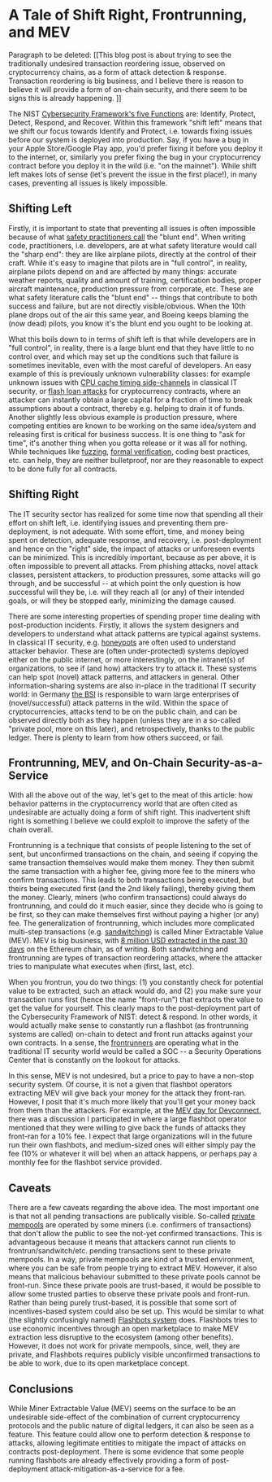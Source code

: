# A Tale of Shift Right, Frontrunning, and MEV

Paragraph to be deleted: [[This blog post is about trying to see the traditionally undesired transaction reordering issue, observed on cryptocurrency chains, as a form of attack detection & response. Transaction reordering is big business, and I believe there is reason to believe it will provide a form of on-chain security, and there seem to be signs this is already happening. ]]

The NIST [Cybersecurity Framework's five Functions](https://www.nist.gov/cyberframework/online-learning/five-functions) are: Identify, Protect, Detect, Respond, and Recover. Within this framework "shift left" means that we shift our focus towards Identify and Protect, i.e. towards fixing issues before our system is deployed into production. Say, if you have a bug in your Apple Store/Google Play app, you'd prefer fixing it before you deploy it to the internet, or, similarly you prefer fixing the bug in your cryptocurrency contract before you deploy it in the wild (i.e. "on the mainnet"). While shift left makes lots of sense (let's prevent the issue in the first place!), in many cases, preventing all issues is likely impossible.

## Shifting Left

Firstly, it is important to state that preventing all issues is often impossible because of what [safety practitioners call](https://www.amazon.com/Field-Guide-Understanding-Human-Error/dp/1472439058) the "blunt end". When writing code, practitioners, i.e. developers, are at what safety literature would call the "sharp end": they are like airplane pilots, directly at the control of their craft. While it's easy to imagine that pilots are in "full control", in reality, airplane pilots depend on and are affected by many things: accurate weather reports, quality and amount of training, certification bodies, proper aircraft maintenance, production pressure from corporate, etc. These are what safety literature calls the "blunt end" -- things that contribute to both success and failure, but are not directly visible/obvious. When the 10th plane drops out of the air this same year, and Boeing keeps blaming the (now dead) pilots, you know it's the blunt end you ought to be looking at.

What this boils down to in terms of shift left is that while developers are in "full control", in reality, there is a large blunt end that they have little to no control over, and which may set up the conditions such that failure is sometimes inevitable, even with the most careful of developers. An easy example of this is previously unknown vulnerability classes: for example unknown issues with [CPU cache timing side-channels](https://www.intel.com/content/www/us/en/architecture-and-technology/side-channel-variants-1-2-3.html) in classical IT security, or [flash loan attacks](https://halborn.com/what-is-a-flash-loan-attack/) for cryptocurrency contracts, where an attacker can instantly obtain a large capital for a fraction of time to break assumptions about a contract, thereby e.g. helping to drain it of funds. Another slightly less obvious example is production pressure, where competing entities are known to be working on the same idea/system and releasing first is critical for business success. It is one thing to "ask for time", it's another thing when you gotta release or it was all for nothing. While techniques like [fuzzing](https://lcamtuf.coredump.cx/afl/), [formal verification](https://github.com/leonardoalt/ethereum_formal_verification_overview), coding best practices, etc. can help, they are neither bulletproof, nor are they reasonable to expect to be done fully for all contracts.

## Shifting Right

The IT security sector has realized for some time now that spending all their effort on shift left, i.e. identifying issues and preventing them pre-deployment, is not adequate. With some effort, time, and money being spent on detection, adequate response, and recovery, i.e. post-deployment and hence on the "right" side, the impact of attacks or unforeseen events can be minimized. This is incredibly important, because as per above, it is often impossible to prevent all attacks. From phishing attacks, novel attack classes, persistent attackers, to production pressures, some attacks will go through, and be successful -- at which point the only question is how successful will they be, i.e. will they reach all (or any) of their intended goals, or will they be stopped early, minimizing the damage caused.

There are some interesting properties of spending proper time dealing with post-production incidents. Firstly, it allows the system designers and developers to understand what attack patterns are typical against systems. In classical IT security, e.g. [honeypots](https://www.kaspersky.com/resource-center/threats/what-is-a-honeypot) are often used to understand attacker behavior. These are (often under-protected) systems deployed either on the public internet, or more interestingly, on the intranet(s) of organizations, to see if (and how) attackers try to attack it. These systems can help spot (novel) attack patterns, and attackers in general. Other information-sharing systems are also in-place in the traditional IT security world: in Germany [the BSI](https://www.bsi.bund.de/EN/Home/home_node.html) is responsible to warn large enterprises of (novel/successful) attack patterns in the wild. Within the space of cryptocurrencies, attacks tend to be on the public chain, and can be observed directly both as they happen (unless they are in a so-called "private pool, more on this later), and retrospectively, thanks to the public ledger. There is plenty to learn from how others succeed, or fail.

## Frontrunning, MEV, and On-Chain Security-as-a-Service

With all the above out of the way, let's get to the meat of this article: how behavior patterns in the cryptocurrency world that are often cited as undesirable are actually doing a form of shift right. This inadvertent shift right is something I believe we could exploit to improve the safety of the chain overall.

Frontrunning is a technique that consists of people listening to the set of sent, but unconfirmed transactions on the chain, and seeing if copying the same transaction themselves would make them money. They then submit the same transaction with a higher fee, giving more fee to the miners who confirm transactions. This leads to both transactions being executed, but theirs being executed first (and the 2nd likely failing), thereby giving them the money. Clearly, miners (who confirm transactions) could always do frontrunning, and could do it much easier, since they decide who is going to be first, so they can make themselves first without paying a higher (or any) fee. The generalization of frontrunning, which includes more complicated multi-step transactions (e.g. [sandwitching](https://github.com/j2abro/UniswapV2-Sandwich-Attack-Detector)) is called Miner Extractable Value (MEV). MEV is big business, with [8 million USD extracted in the past 30 days](https://explore.flashbots.net/) on the Ethereum chain, as of writing. Both sandwitching and frontrunning are types of transaction reordering attacks, where the attacker tries to manipulate what executes when (first, last, etc).

When you frontrun, you do two things: (1) you constantly check for potential value to be extracted, such an attack would do, and (2) you make sure your transaction runs first (hence the name "front-run") that extracts the value to get the value for yourself. This clearly maps to the post-deployment part of the Cybersecurity Framework of NIST: detect & respond. In other words, it would actually make sense to constantly run a flashbot (as frontrunning systems are called) on-chain to detect and front run attacks against your own contracts. In a sense, the [frontrunners](https://pdaian.com/flashboys2.pdf) are operating what in the traditional IT security world would be called a SOC -- a Security Operations Center that is constantly on the lookout for attacks.

In this sense, MEV is not undesired, but a price to pay to have a non-stop security system. Of course, it is not a given that flashbot operators extracting MEV will give back your money for the attack they front-ran. However, I posit that it's much more likely that you'll get your money back from them than the attackers. For example, at the [MEV day for Devconnect](https://mevday.org/836f88806995412dabc1c7bb7ce4e830), there was a discussion I participated in where a large flashbot operator mentioned that they were willing to give back the funds of attacks they front-ran for a 10% fee. I expect that large organizations will in the future run their own flashbots, and medium-sized ones will either simply pay the fee (10% or whatever it will be) when an attack happens, or perhaps pay a monthly fee for the flashbot service provided.

## Caveats

There are a few caveats regarding the above idea. The most important one is that not all pending transactions are publically visible. So-called [private mempools](https://medium.com/edennetwork/how-private-transaction-pools-work-on-ethereum-3809eb4a8083) are operated by some miners (i.e. confirmers of transactions) that don't allow the public to see the not-yet confirmed transactions. This is advantageous because it means that attackers cannot run clients to frontrun/sandwitch/etc. pending transactions sent to these private mempools. In a way, private mempools are kind of a trusted environment, where you can be safe from people trying to extract MEV. However, it also means that malicious behaviour submitted to these private pools cannot be front-run. Since these private pools are trust-based, it would be possible to allow some trusted parties to observe these private pools and front-run. Rather than being purely trust-based, it is possible that some sort of incentives-based system could also be set up. This would be similar to what (the slightly confusingly named) [Flashbots system](https://medium.com/flashbots/frontrunning-the-mev-crisis-40629a613752) does. Flashbots tries to use economic incentives through an open marketplace to make MEV extraction less disruptive to the ecosystem (among other benefits). However, it does not work for private mempools, since, well, they are private, and Flashbots requires publicly visible unconfirmed transactions to be able to work, due to its open marketplace concept.

## Conclusions

While Miner Extractable Value (MEV) seems on the surface to be an undesirable side-effect of the combination of current cryptocurrency protocols and the public nature of digital ledgers, it can also be seen as a feature. This feature could allow one to perform detection & response to attacks, allowing legitimate entities to mitigate the impact of attacks on contracts post-deployment. There is some evidence that some people running flashbots are already effectively providing a form of post-deployment attack-mitigation-as-a-service for a fee.
